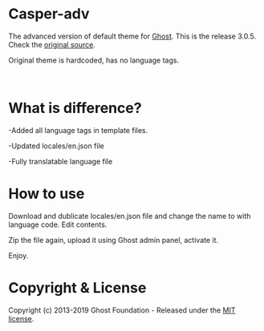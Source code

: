 # Casper-adv

The advanced version of default theme for [Ghost](http://github.com/tryghost/ghost/). This is the release 3.0.5. Check the [original source](https://github.com/TryGhost/Casper/releases/tag/3.0.5).

Original theme is hardcoded, has no language tags.

&nbsp;

# What is difference?

-Added all language tags in template files. 

-Updated locales/en.json file

-Fully translatable language file


# How to use

Download and dublicate locales/en.json file and change the name to with language code. Edit contents.

Zip the file again, upload it using Ghost admin panel, activate it.

Enjoy.

# Copyright & License

Copyright (c) 2013-2019 Ghost Foundation - Released under the [MIT license](LICENSE).
